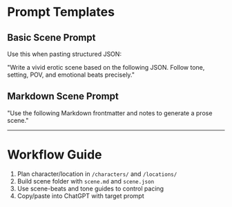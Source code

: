 # Prompt Templates

## Basic Scene Prompt
Use this when pasting structured JSON:

"Write a vivid erotic scene based on the following JSON. Follow tone, setting, POV, and emotional beats precisely."

## Markdown Scene Prompt
"Use the following Markdown frontmatter and notes to generate a prose scene."

---

# Workflow Guide

1. Plan character/location in `/characters/` and `/locations/`
2. Build scene folder with `scene.md` and `scene.json`
3. Use scene-beats and tone guides to control pacing
4. Copy/paste into ChatGPT with target prompt